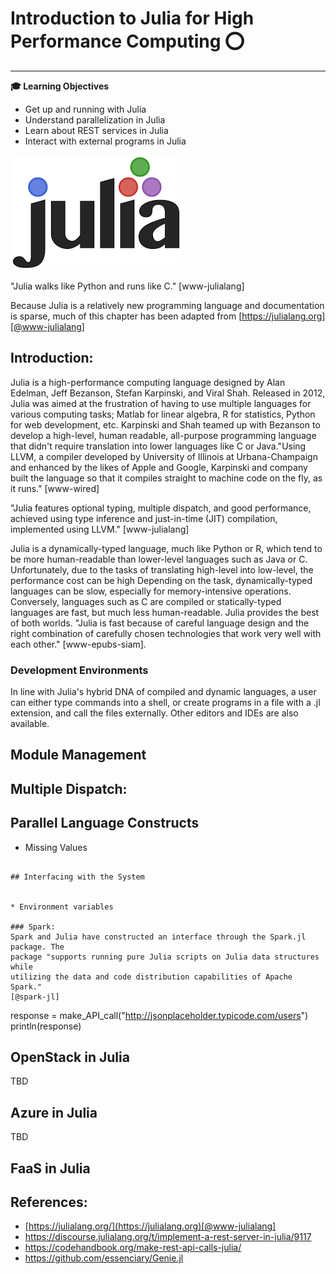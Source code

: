 # Introduction to Julia for High Performance Computing :o:
---
**:mortar_board: Learning Objectives**
* Get up and running with Julia
* Understand parallelization in Julia
* Learn about REST services in Julia
* Interact with external programs in Julia

![Julia logo](images/julia.png)

"Julia walks like Python and runs like C." [www-julialang]

Because Julia is a relatively new programming language and documentation is
sparse, much of this chapter has been adapted from [https://julialang.org][@www-julialang]

## Introduction:

Julia is a high-performance computing language designed by Alan Edelman,
Jeff Bezanson, Stefan Karpinski, and Viral Shah. Released in 2012, Julia was
aimed at the frustration of having to use multiple languages for various
computing tasks; Matlab for linear algebra, R for statistics, Python for web
development, etc. Karpinski and Shah teamed up with Bezanson to develop a
high-level, human readable, all-purpose programming language that didn't
require translation into lower languages like C or Java."Using LLVM, a compiler
developed by University  of Illinois at Urbana-Champaign and enhanced by the 
likes of Apple and Google, Karpinski and company built the language so that it 
compiles straight to machine code on the fly, as it runs." [www-wired]

"Julia features optional typing, multiple dispatch, and good performance, 
achieved using type inference and just-in-time (JIT) compilation, implemented 
using LLVM." [www-julialang] 

Julia is a dynamically-typed language, much like Python or R, which tend to be
more human-readable than lower-level languages such as Java or C. Unfortunately,
due to the tasks of translating high-level into low-level, the performance cost
can be high  Depending on the task, dynamically-typed languages can be slow,
especially for memory-intensive operations.  Conversely, languages such as C are
compiled or statically-typed languages are fast, but much less human-readable.
Julia provides the best of both worlds. "Julia is fast because of careful 
language design and the right combination of carefully chosen technologies that 
work very well with each other." [www-epubs-siam].


### Development Environments
In line with Julia's hybrid DNA of compiled and dynamic languages, a user can
either type commands into a shell, or create programs in a file with a .jl
extension, and call the files externally. Other editors and IDEs are also
available. 



## Module Management
## Multiple Dispatch: 
## Parallel Language Constructs

* Missing Values

```

## Interfacing with the System


* Environment variables

### Spark:
Spark and Julia have constructed an interface through the Spark.jl package. The
package "supports running pure Julia scripts on Julia data structures while
utilizing the data and code distribution capabilities of Apache Spark."
[@spark-jl]

```

response = make_API_call("http://jsonplaceholder.typicode.com/users")
println(response)



## OpenStack in Julia

TBD


	

## Azure in Julia

TBD

## FaaS in Julia

## References:
* [https://julialang.org/](https://julialang.org)[@www-julialang]
* https://discourse.julialang.org/t/implement-a-rest-server-in-julia/9117
* https://codehandbook.org/make-rest-api-calls-julia/
* https://github.com/essenciary/Genie.jl


